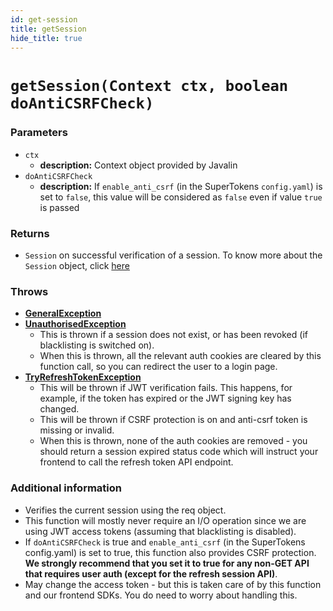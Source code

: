 ```yaml
---
id: get-session
title: getSession
hide_title: true
---
```


# `getSession(Context ctx, boolean doAntiCSRFCheck)`
### Parameters
- `ctx`
    - **description:** Context object provided by Javalin
- `doAntiCSRFCheck`
    - **description:** If `enable_anti_csrf` (in the SuperTokens `config.yaml`) is set to `false`, this value will be considered as `false` even if value `true` is passed

### Returns
- `Session` on successful verification of a session. To know more about the `Session` object, click [here](./session-object/overview)

### Throws
- **[GeneralException](./error-handling/general-error)**
- **[UnauthorisedException](./error-handling/unauthorised)**
    - This is thrown if a session does not exist, or has been revoked (if blacklisting is switched on).
    - When this is thrown, all the relevant auth cookies are cleared by this function call, so you can redirect the user to a login page.
- **[TryRefreshTokenException](./error-handling/try-refresh-token)**
    - This will be thrown if JWT verification fails. This happens, for example, if the token has expired or the JWT signing key has changed.
    - This will be thrown if CSRF protection is on and anti-csrf token is missing or invalid.
    - When this is thrown, none of the auth cookies are removed - you should return a session expired status code which will instruct your frontend to call the refresh token API endpoint.

### Additional information
- Verifies the current session using the req object.
- This function will mostly never require an I/O operation since we are using JWT access tokens (assuming that blacklisting is disabled).
- If `doAntiCSRFCheck` is true and `enable_anti_csrf` (in the SuperTokens config.yaml) is set to true, this function also provides CSRF protection. **We strongly recommend that you set it to true for any non-GET API that requires user auth (except for the refresh session API)**.
- May change the access token - but this is taken care of by this function and our frontend SDKs. You do need to worry about handling this.